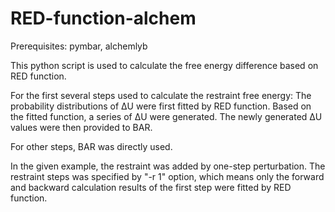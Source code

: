 # RED-function-alchem
Prerequisites: pymbar, alchemlyb

This python script is used to calculate the free energy difference based on 
RED function.

For the first several steps used to calculate the restraint free energy:
The probability distributions of ΔU were first fitted by RED function. Based on 
the fitted function, a series of ΔU were generated. The newly generated ΔU values 
were then provided to BAR.

For other steps, BAR was directly used.

In the given example, the restraint was added by one-step perturbation. The 
restraint steps was specified by "-r 1" option, which means only the forward 
and backward calculation results of the first step were fitted by RED function.
